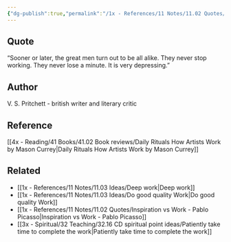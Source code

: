 ```yaml
---
{"dg-publish":true,"permalink":"/1x - References/11 Notes/11.02 Quotes/The great men keep working - Pritchett/","title":"The great men keep working - Pritchett","dgShowBacklinks":true,"noteIcon":""}
---
```



## Quote
“Sooner or later, the great men turn out to be all alike. They never stop working. They never lose a minute. It is very depressing.”

## Author
V. S. Pritchett - british writer and literary critic

## Reference
[[4x - Reading/41 Books/41.02 Book reviews/Daily Rituals How Artists Work by Mason Currey\|Daily Rituals How Artists Work by Mason Currey]]

## Related
- [[1x - References/11 Notes/11.03 Ideas/Deep work\|Deep work]]
- [[1x - References/11 Notes/11.03 Ideas/Do good quality Work\|Do good quality Work]]
- [[1x - References/11 Notes/11.02 Quotes/Inspiration vs Work - Pablo Picasso\|Inspiration vs Work - Pablo Picasso]]
- [[3x - Spiritual/32 Teaching/32.16 CD spiritual point ideas/Patiently take time to complete the work\|Patiently take time to complete the work]]